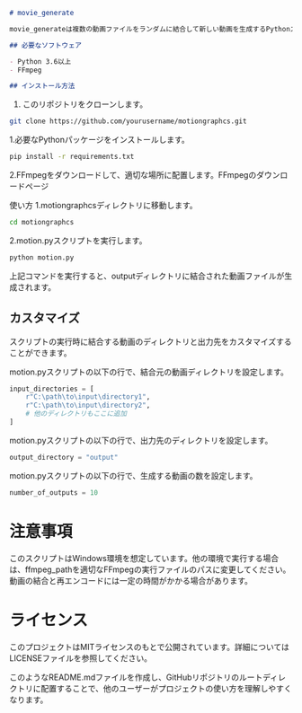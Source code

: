 ```markdown
# movie_generate

movie_generateは複数の動画ファイルをランダムに結合して新しい動画を生成するPythonスクリプトです。このスクリプトはFFmpegを使用して動画の結合と再エンコードを行います。結合された動画は再生可能なMP4ファイルとして出力されます。

## 必要なソフトウェア

- Python 3.6以上
- FFmpeg

## インストール方法
```

1. このリポジトリをクローンします。

```bash
git clone https://github.com/yourusername/motiongraphcs.git
```



1.必要なPythonパッケージをインストールします。
```bash
pip install -r requirements.txt
```

2.FFmpegをダウンロードして、適切な場所に配置します。FFmpegのダウンロードページ

使い方
1.motiongraphcsディレクトリに移動します。
```bash
cd motiongraphcs
```
2.motion.pyスクリプトを実行します。
```bash
python motion.py
```

上記コマンドを実行すると、outputディレクトリに結合された動画ファイルが生成されます。

## カスタマイズ
スクリプトの実行時に結合する動画のディレクトリと出力先をカスタマイズすることができます。

motion.pyスクリプトの以下の行で、結合元の動画ディレクトリを設定します。

```python
input_directories = [
    r"C:\path\to\input\directory1",
    r"C:\path\to\input\directory2",
    # 他のディレクトリもここに追加
]
```

motion.pyスクリプトの以下の行で、出力先のディレクトリを設定します。
```python
output_directory = "output"
```
motion.pyスクリプトの以下の行で、生成する動画の数を設定します。
```python
number_of_outputs = 10
```
# 注意事項
このスクリプトはWindows環境を想定しています。他の環境で実行する場合は、ffmpeg_pathを適切なFFmpegの実行ファイルのパスに変更してください。
動画の結合と再エンコードには一定の時間がかかる場合があります。
# ライセンス
このプロジェクトはMITライセンスのもとで公開されています。詳細についてはLICENSEファイルを参照してください。


このようなREADME.mdファイルを作成し、GitHubリポジトリのルートディレクトリに配置することで、他のユーザーがプロジェクトの使い方を理解しやすくなります。
